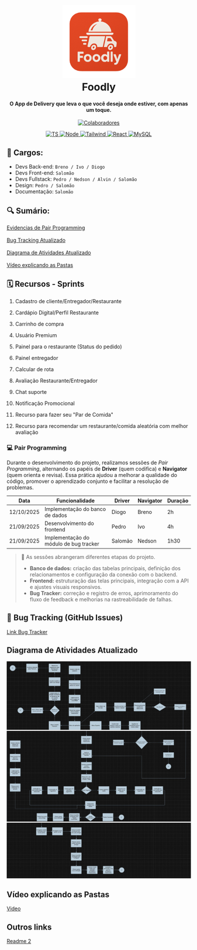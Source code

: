 <h1 align="center">
  <a href="#"><img src="assets do README/Segunda Logo do Projeto.png" alt="Logo Foodly" width="200"></a>
  <br>
  Foodly
  <br>
</h1>

<h4 align="center">O App de Delivery que leva o que você deseja onde estiver, com apenas um toque.</h4>

<p align="center">
  <a href="#-colaboradores-">
    <img src="https://img.shields.io/badge/👫_7_-Colaboradores-green" alt="Colaboradores">
    </a>
  </p>

<p align="center">
  <a href="#-shields-">
    <img src="https://img.shields.io/badge/TypeScript-3178C6?style=for-the-badge&logo=typescript&logoColor=white" alt="TS">  
    <img src="https://img.shields.io/badge/node.js-339933?style=for-the-badge&logo=Node.js&logoColor=white" alt="Node"> 
    <img src="https://img.shields.io/badge/tailwindcss-%2338B2AC.svg?style=for-the-badge&logo=tailwind-css&logoColor=white" alt="Tailwind">
    <img src="https://img.shields.io/badge/-ReactJs-61DAFB?logo=react&logoColor=white&style=for-the-badge" alt="React">
    <img src="https://img.shields.io/badge/mysql-4479A1.svg?style=for-the-badge&logo=mysql&logoColor=white" alt="MySQL">
  </a>
  </p>
  

<!--
![screenshot](#)
-->


## 💼 Cargos:
- Devs Back-end: `Breno / Ivo / Diogo`
- Devs Front-end: `Salomão`
- Devs Fullstack: `Pedro / Nedson / Alvin / Salomão`
- Design: `Pedro / Salomão`
- Documentação: `Salomão`

## 🔍️ Sumário:

[Evidencias de Pair Programming](#-pair-programming) <br><br>
[Bug Tracking Atualizado](#-bug-tracking-github-issues) <br><br>
[Diagrama de Atividades Atualizado](#diagrama-de-atividades-atualizado) <br><br>
[Vídeo explicando as Pastas](#vídeo-explicando-as-pastas) <br>


<!--## Como instalar?
    > mysql e node e npm...
    
    ## Versão 1.0
    > colocar sobre...
-->

## 🗓️ Recursos - Sprints

1. Cadastro de cliente/Entregador/Restaurante  

2. Cardápio Digital/Perfil Restaurante 

3. Carrinho de compra  

4. Usuário Premium 

5. Painel para o restaurante (Status do pedido)  

6. Painel entregador 

7. Calcular de rota  

8. Avaliação Restaurante/Entregador 

9. Chat suporte  

10. Notificação Promocional 

11. Recurso para fazer seu "Par de Comida"

12. Recurso para recomendar um restaurante/comida aleatória com melhor avaliação

### 💻 Pair Programming

Durante o desenvolvimento do projeto, realizamos sessões de *Pair Programming*, alternando os papéis de **Driver** (quem codifica) e **Navigator** (quem orienta e revisa). Essa prática ajudou a melhorar a qualidade do código, promover o aprendizado conjunto e facilitar a resolução de problemas.

| Data | Funcionalidade | Driver | Navigator | Duração |
|------|----------------|---------|------------|----------|
| 12/10/2025 | Implementação do banco de dados | Diogo | Breno | 2h |
| 21/09/2025 | Desenvolvimento do frontend | Pedro | Ivo | 4h |
| 21/09/2025 | Implementação do módulo de bug tracker | Salomão | Nedson | 1h30 |

> 💬 As sessões abrangeram diferentes etapas do projeto.  
> - **Banco de dados:** criação das tabelas principais, definição dos relacionamentos e configuração da conexão com o backend.  
> - **Frontend:** estruturação das telas principais, integração com a API e ajustes visuais responsivos.  
> - **Bug Tracker:** correção e registro de erros, aprimoramento do fluxo de feedback e melhorias na rastreabilidade de falhas.

## 🐞 Bug Tracking (GitHub Issues)
[Link Bug Tracker](https://github.com/pedrosdutra/softwaredelivery/issues)

## Diagrama de Atividades Atualizado
<img src="assets do README/Diagrama-Foodly1.jpeg">
<img src="assets do README/Diagrama-Foodly2.jpeg">
<img src="assets do README/Diagrama-Foodly3.jpeg">

## Vídeo explicando as Pastas
[Video](https://drive.google.com/file/d/1dry2-Un5sebZLeBVe6CXrkJKNOi1ieNt/view)

## Outros links
<!-- Para deixar o Readme mais clean -->
[Readme 2](/assets%20do%20README/README_2.md)

<!-- DEPOIS INCLUIR: --
## Como usar?

To clone and run this application, you'll need [Git](https://git-scm.com) and [Node.js](https://nodejs.org/en/download/) (which comes with [npm](http://npmjs.com)) installed on your computer. From your command line:

```bash
# Clone this repository
$ git clone https://github.com/amitmerchant1990/electron-markdownify

# Go into the repository
$ cd electron-markdownify

# Install dependencies
$ npm install

# Run the app
$ npm start
```

> **Note**
> If you're using Linux Bash for Windows, [see this guide](https://www.howtogeek.com/261575/how-to-run-graphical-linux-desktop-applications-from-windows-10s-bash-shell/) or use `node` from the command prompt.


## Download

You can [download](https://github.com/amitmerchant1990/electron-markdownify/releases/tag/v1.2.0) the latest installable version of Markdownify for Windows, macOS and Linux.

## Emailware

Markdownify is an [emailware](https://en.wiktionary.org/wiki/emailware). Meaning, if you liked using this app or it has helped you in any way, I'd like you send me an email at <bullredeyes@gmail.com> about anything you'd want to say about this software. I'd really appreciate it!

## Creditos

This software uses the following open source packages:

- [Electron](http://electron.atom.io/)
- [Node.js](https://nodejs.org/)
- [Marked - a markdown parser](https://github.com/chjj/marked)
- [showdown](http://showdownjs.github.io/showdown/)
- [CodeMirror](http://codemirror.net/)
- Emojis are taken from [here](https://github.com/arvida/emoji-cheat-sheet.com)
- [highlight.js](https://highlightjs.org/)

## Related

[Try Web version of Markdownify](https://notepad.js.org/markdown-editor/)

## Support

If you like this project and think it has helped in any way, consider buying me a coffee!

<a href="https://buymeacoffee.com/amitmerchant" target="_blank"><img src="app/img/bmc-button.png" alt="Buy Me A Coffee" style="height: 41px !important;width: 174px !important;box-shadow: 0px 3px 2px 0px rgba(190, 190, 190, 0.5) !important;-webkit-box-shadow: 0px 3px 2px 0px rgba(190, 190, 190, 0.5) !important;" ></a>

## You may also like...

- [Pomolectron](https://github.com/amitmerchant1990/pomolectron) - A pomodoro app
- [Correo](https://github.com/amitmerchant1990/correo) - A menubar/taskbar Gmail App for Windows and macOS

## Licença

MIT

---

> [amitmerchant.com](https://www.amitmerchant.com) &nbsp;&middot;&nbsp;
> GitHub [@amitmerchant1990](https://github.com/amitmerchant1990) &nbsp;&middot;&nbsp;
> Twitter [@amit_merchant](https://twitter.com/amit_merchant)
-->

